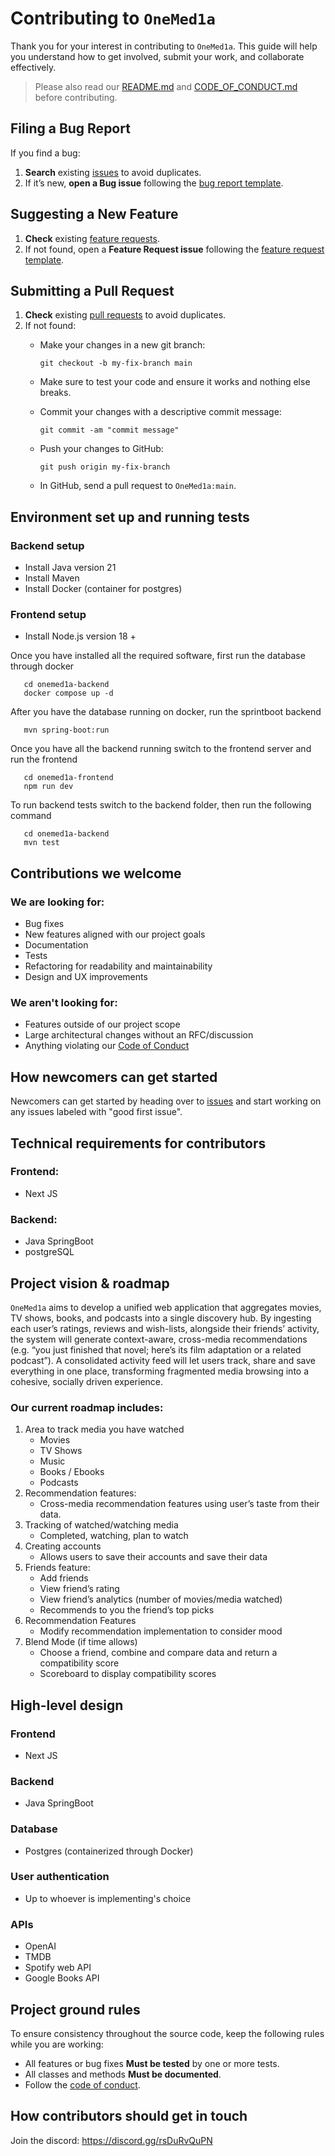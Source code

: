 # Contributing to `OneMed1a`

Thank you for your interest in contributing to `OneMed1a`.
This guide will help you understand how to get involved, submit your work, and collaborate effectively.

> Please also read our [README.md](README.md) and [CODE_OF_CONDUCT.md](CODE_OF_CONDUCT.md) before contributing.

## Filing a Bug Report
If you find a bug:
1. **Search** existing [issues](https://github.com/SOFTENG-310-OneMed1a/OneMed1a_App/issues) to avoid duplicates.
2. If it’s new, **open a Bug issue** following the [bug report template](.github/ISSUE_TEMPLATE/bug_report.md).

## Suggesting a New Feature
1. **Check** existing [feature requests](https://github.com/SOFTENG-310-OneMed1a/OneMed1a_App/issues?q=is%3Aissue%20state%3Aopen%20type%3AFeature).
2. If not found, open a **Feature Request issue** following the [feature request template](.github/ISSUE_TEMPLATE/feature_request.md).

## Submitting a Pull Request
1. **Check** existing [pull requests](https://github.com/SOFTENG-310-OneMed1a/OneMed1a_App/pulls) to avoid duplicates.
2. If not found:
   - Make your changes in a new git branch:

      ```shell
      git checkout -b my-fix-branch main
      ```
    - Make sure to test your code and ensure it works and nothing else breaks.
   
    - Commit your changes with a descriptive commit message:
  
      ```shell
      git commit -am "commit message"
      ```

    - Push your changes to GitHub:

      ```shell
      git push origin my-fix-branch
      ```

    - In GitHub, send a pull request to `OneMed1a:main`.

## Environment set up and running tests
   ### Backend setup
   - Install Java version 21
   - Install Maven
   - Install Docker (container for postgres)

   ### Frontend setup
   - Install Node.js version 18 +

   Once you have installed all the required software, first run the database through docker

   ```shell
      cd onemed1a-backend
      docker compose up -d
   ```

   After you have the database running on docker, run the sprintboot backend

   ```shell
      mvn spring-boot:run
   ```

   Once you have all the backend running switch to the frontend server and run the frontend
   
   ```shell
      cd onemed1a-frontend
      npm run dev
   ```

   To run backend tests switch to the backend folder, then run the following command

   ```shell
      cd onemed1a-backend
      mvn test
   ```
  
## Contributions we welcome
### We are looking for:
  - Bug fixes
  - New features aligned with our project goals
  - Documentation
  - Tests
  - Refactoring for readability and maintainability
  - Design and UX improvements
### We aren't looking for:
  - Features outside of our project scope
  - Large architectural changes without an RFC/discussion
  - Anything violating our [Code of Conduct](CODE_OF_CONDUCT.md)

## How newcomers can get started
Newcomers can get started by heading over to [issues](https://github.com/SOFTENG-310-OneMed1a/OneMed1a_App/issues?q=is%3Aissue%20state%3Aopen%20label%3A%22good%20first%20issue%22)
and start working on any issues labeled with "good first issue".

## Technical requirements for contributors
### Frontend:
  - Next JS

### Backend:
  - Java SpringBoot
  - postgreSQL

## Project vision & roadmap
`OneMed1a` aims to develop a unified web application that aggregates movies, TV shows, books,
and podcasts into a single discovery hub. By ingesting each user’s ratings, reviews and
wish-lists, alongside their friends’ activity, the system will generate context-aware, cross-media
recommendations (e.g. “you just finished that novel; here’s its film adaptation or a related
podcast”). A consolidated activity feed will let users track, share and save everything in one
place, transforming fragmented media browsing into a cohesive, socially driven experience.

### Our current roadmap includes:
1. Area to track media you have watched
   - Movies
   - TV Shows
   - Music
   - Books / Ebooks
   - Podcasts
2. Recommendation features:
   - Cross-media recommendation features using user’s taste from their data.
3. Tracking of watched/watching media
   - Completed, watching, plan to watch
4. Creating accounts
   - Allows users to save their accounts and save their data
5. Friends feature:
   - Add friends
   - View friend’s rating
   - View friend’s analytics (number of movies/media watched)
   - Recommends to you the friend’s top picks
6. Recommendation Features
   - Modify recommendation implementation to consider mood
7. Blend Mode (if time allows)
   - Choose a friend, combine and compare data and return a compatibility score
   - Scoreboard to display compatibility scores

## High-level design
### Frontend
  - Next JS
### Backend
  - Java SpringBoot
### Database
  - Postgres (containerized through Docker)
### User authentication
  - Up to whoever is implementing's choice
### APIs
  - OpenAI
  - TMDB
  - Spotify web API
  - Google Books API

## Project ground rules
To ensure consistency throughout the source code, keep the following rules while you are working:
  - All features or bug fixes **Must be tested** by one or more tests.
  - All classes and methods **Must be documented**.
  - Follow the [code of conduct](CODE_OF_CONDUCT.md).

## How contributors should get in touch
Join the discord: https://discord.gg/rsDuRvQuPN
    
